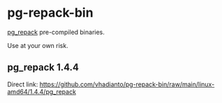# pg-repack-bin


[pg_repack](https://github.com/reorg/pg_repack) pre-compiled binaries.

Use at your own risk.

## pg_repack 1.4.4

Direct link: https://github.com/vhadianto/pg-repack-bin/raw/main/linux-amd64/1.4.4/pg_repack
